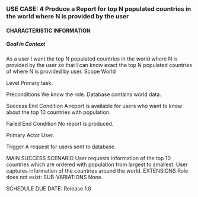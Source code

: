 ### USE CASE: 4 Produce a Report  for top N populated countries in the world where N is provided by the user
#### CHARACTERISTIC INFORMATION
##### Goal in Context
As a user I want the top N populated countries in the world where N is provided by the user so that I can know exact the top N populated countries of where N is provided by user.
Scope
World

Level
Primary task.

Preconditions
We know the role. Database contains world data.

Success End Condition
A report is available for users who want to know about the top 10 countries with population.

Failed End Condition
No report is produced.

Primary Actor
User.

Trigger
A request for users sent to database.

MAIN SUCCESS SCENARIO
User requests information of the top 10 countries which are ordered with population from largest to smallest.
User captures information of the countries around the world. 
EXTENSIONS
Role does not exist:
SUB-VARIATIONS
None.

SCHEDULE
DUE DATE: Release 1.0